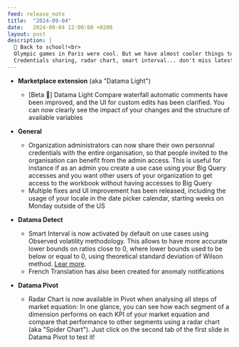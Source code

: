 ```yaml
---
feed: release_note
title:  "2024-09-04"
date:   2024-09-04 12:00:00 +0200
layout: post
description: |
  🎒 Back to school!<br>
  Olympic games in Paris were cool. But we have almost cooler things to share: <br>
  Credentials sharing, radar chart, smart interval... don't miss latest features! <br>
---
```


* **Marketplace extension** (aka "Datama Light")
  * [Beta 🧪] Datama Light Compare waterfall automatic comments have been improved, and the UI for custom edits has been clarified. You can now clearly see the impact of your changes and the structure of available variables

* **General**
  * Organization administrators can now share their own personnal credentials with the entire organisation, so that people invited to the organisation can benefit from the admin access. This is useful for instance if as an admin you create a use case using your Big Query accesses and you want other users of your organization to get access to the workbook without having accesses to Big Query
  * Multiple fixes and UI improvement has been released, including the usage of your locale in the date picker calendar, starting weeks on Monday outside of the US 

* **Datama Detect**
  * Smart Interval is now activated by default on use cases using Observed volatility methodology. This allows to have more accurate lower bounds on ratios close to 0, where lower bounds used to be below or equal to 0, using theoretical standard deviation of Wilson method. [Lear more]({{site.url}}/{{site.baseurl}}/core_app/new/detect/detection_method.html#smart-interval). 
  * French Translation has also been created for anomaly notifications

* **Datama Pivot**
  * Radar Chart is now available in Pivot when analysing all steps of market equation: In one glance, you can see how each segment of a dimension performs on each KPI of your market equation and compare that performance to other segments using a radar chart (aka "Spider Chart"). Just click on the second tab of the first slide in Datama Pivot to test it!


